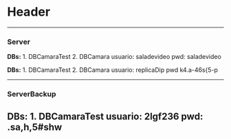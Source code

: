 <!-- TITLE: Usuarios De Bases De Datos -->
<!-- SUBTITLE: A quick summary of Usuarios De Bases De Datos -->

# Header
-----

### Server
**DBs:** 1. DBCamaraTest
							 2. DBCamara
usuario: saladevideo
pwd: saladevideo

**DBs:** 1. DBCamaraTest
							 2. DBCamara
usuario: replicaDip
pwd k4.a-46s{5-p

-----
### ServerBackup
**DBs:** 1. DBCamaraTest
usuario: 2lgf236
pwd: .sa,h,5#shw
-----
